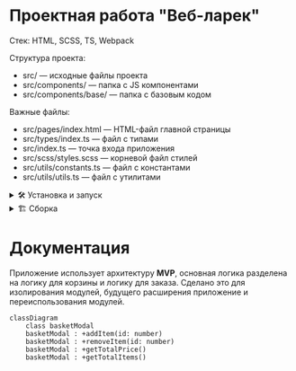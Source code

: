 # Проектная работа "Веб-ларек"

Стек: HTML, SCSS, TS, Webpack

Структура проекта:
- src/ — исходные файлы проекта
- src/components/ — папка с JS компонентами
- src/components/base/ — папка с базовым кодом

Важные файлы:
- src/pages/index.html — HTML-файл главной страницы
- src/types/index.ts — файл с типами
- src/index.ts — точка входа приложения
- src/scss/styles.scss — корневой файл стилей
- src/utils/constants.ts — файл с константами
- src/utils/utils.ts — файл с утилитами

<details><summary>🛠️ Установка и запуск</summary>
Для установки и запуска проекта необходимо выполнить команды

```
npm install
npm run start
```

или

```
yarn
yarn start
```
</details>
<details><summary>🏗️ Сборка</summary>

```
npm run build
```

или

```
yarn build
```
</details>

# Документация
Приложение использует архитектуру **MVP**, основная логика разделена на логику для корзины и логику для заказа. Сделано это для изолирования модулей, будущего расширения приложение и переиспользования модулей.

```mermaid
classDiagram
    class basketModal
    basketModal : +addItem(id: number)
    basketModal : +removeItem(id: number)
    basketModal : +getTotalPrice()
    basketModal : +getTotalItems()
```